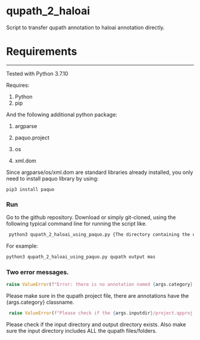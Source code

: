# qupath_2_haloai
Script to transfer qupath annotation to haloai annotation directly. 


# Requirements

---
Tested with Python 3.7.10

Requires:
1. Python 
2. pip

And the following additional python package:
1. argparse

2. paquo.project

3. os

4. xml.dom
 
Since argparse/os/xml.dom are standard libraries already installed, you only need to install paquo library by using:

```
pip3 install paquo
```

### Run

Go to the github repository. Download or simply git-cloned, using the following typical command line for running the script like.

```python
 python3 qupath_2_haloai_using_paquo.py {The directory containing the qupath project files.} {The directory for the output annotation files.} {The category for the primitive (e.g. tubule/cortex)}.
```

For example:
```python
python3 qupath_2_haloai_using_paquo.py qupath output mas
```
### Two error messages.
```python
raise ValueError(f"Error: there is no annotation named {args.category} in the QuPath project")
```
Please make sure in the qupath project file, there are annotations have the {args.category} classname.

```python
 raise ValueError(f"Please check if the {args.inputdir}/project.qpproj and/or {args.outputdir} exist(s)!")
```
Please check if the input directory and output directory exists.
Also make sure the input directory includes ALL the qupath files/folders.



